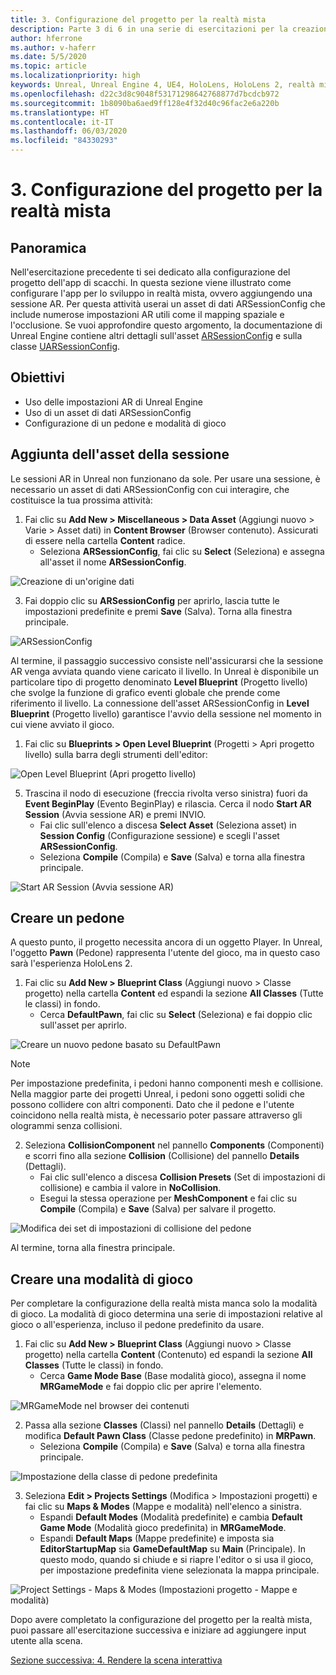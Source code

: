 ```yaml
---
title: 3. Configurazione del progetto per la realtà mista
description: Parte 3 di 6 in una serie di esercitazioni per la creazione di una semplice app di scacchi con Unreal Engine 4 e il plug-in UX Tools di Mixed Reality Toolkit
author: hferrone
ms.author: v-haferr
ms.date: 5/5/2020
ms.topic: article
ms.localizationpriority: high
keywords: Unreal, Unreal Engine 4, UE4, HoloLens, HoloLens 2, realtà mista, esercitazione, guida introduttiva, mrtk, uxt, UX Tools, documentazione
ms.openlocfilehash: d22c3d8c9048f53171298642768877d7bcdcb972
ms.sourcegitcommit: 1b8090ba6aed9ff128e4f32d40c96fac2e6a220b
ms.translationtype: HT
ms.contentlocale: it-IT
ms.lasthandoff: 06/03/2020
ms.locfileid: "84330293"
---
```

# <a name="3-setting-up-your-project-for-mixed-reality"></a>3. Configurazione del progetto per la realtà mista

## <a name="overview"></a>Panoramica

Nell'esercitazione precedente ti sei dedicato alla configurazione del progetto dell'app di scacchi. In questa sezione viene illustrato come configurare l'app per lo sviluppo in realtà mista, ovvero aggiungendo una sessione AR. Per questa attività userai un asset di dati ARSessionConfig che include numerose impostazioni AR utili come il mapping spaziale e l'occlusione. Se vuoi approfondire questo argomento, la documentazione di Unreal Engine contiene altri dettagli sull'asset [ARSessionConfig](https://docs.unrealengine.com/en-US/PythonAPI/class/ARSessionConfig.html) e sulla classe [UARSessionConfig](https://docs.unrealengine.com/en-US/API/Runtime/AugmentedReality/UARSessionConfig/index.html).

## <a name="objectives"></a>Obiettivi
* Uso delle impostazioni AR di Unreal Engine 
* Uso di un asset di dati ARSessionConfig
* Configurazione di un pedone e modalità di gioco

## <a name="adding-the-session-asset"></a>Aggiunta dell'asset della sessione
Le sessioni AR in Unreal non funzionano da sole. Per usare una sessione, è necessario un asset di dati ARSessionConfig con cui interagire, che costituisce la tua prossima attività:

1. Fai clic su **Add New > Miscellaneous > Data Asset** (Aggiungi nuovo > Varie > Asset dati) in **Content Browser** (Browser contenuto). Assicurati di essere nella cartella **Content** radice. 
    * Seleziona **ARSessionConfig**, fai clic su **Select** (Seleziona) e assegna all'asset il nome **ARSessionConfig**.

![Creazione di un'origine dati](images/unreal-uxt/3-createasset.PNG)

3. Fai doppio clic su **ARSessionConfig** per aprirlo, lascia tutte le impostazioni predefinite e premi **Save** (Salva). Torna alla finestra principale. 

![ARSessionConfig](images/unreal-uxt/3-arsessionconfig.PNG)

Al termine, il passaggio successivo consiste nell'assicurarsi che la sessione AR venga avviata quando viene caricato il livello. In Unreal è disponibile un particolare tipo di progetto denominato **Level Blueprint** (Progetto livello) che svolge la funzione di grafico eventi globale che prende come riferimento il livello. La connessione dell'asset ARSessionConfig in **Level Blueprint** (Progetto livello) garantisce l'avvio della sessione nel momento in cui viene avviato il gioco.

1. Fai clic su **Blueprints > Open Level Blueprint** (Progetti > Apri progetto livello) sulla barra degli strumenti dell'editor: 

![Open Level Blueprint (Apri progetto livello)](images/unreal-uxt/3-level-blueprint.PNG)

5. Trascina il nodo di esecuzione (freccia rivolta verso sinistra) fuori da **Event BeginPlay** (Evento BeginPlay) e rilascia. Cerca il nodo **Start AR Session** (Avvia sessione AR) e premi INVIO.  
    * Fai clic sull'elenco a discesa **Select Asset** (Seleziona asset) in **Session Config** (Configurazione sessione) e scegli l'asset **ARSessionConfig**. 
    * Seleziona **Compile** (Compila) e **Save** (Salva) e torna alla finestra principale.

![Start AR Session (Avvia sessione AR)](images/unreal-uxt/3-start-ar-session.PNG)

## <a name="create-a-pawn"></a>Creare un pedone
A questo punto, il progetto necessita ancora di un oggetto Player. In Unreal, l'oggetto **Pawn** (Pedone) rappresenta l'utente del gioco, ma in questo caso sarà l'esperienza HoloLens 2.

1. Fai clic su **Add New > Blueprint Class** (Aggiungi nuovo > Classe progetto) nella cartella **Content** ed espandi la sezione **All Classes** (Tutte le classi) in fondo. 
    * Cerca **DefaultPawn**, fai clic su **Select** (Seleziona) e fai doppio clic sull'asset per aprirlo. 

![Creare un nuovo pedone basato su DefaultPawn](images/unreal-uxt/3-defaultpawn.PNG)

> [!NOTE]
> Per impostazione predefinita, i pedoni hanno componenti mesh e collisione. Nella maggior parte dei progetti Unreal, i pedoni sono oggetti solidi che possono collidere con altri componenti. Dato che il pedone e l'utente coincidono nella realtà mista, è necessario poter passare attraverso gli ologrammi senza collisioni. 

2. Seleziona **CollisionComponent** nel pannello **Components** (Componenti) e scorri fino alla sezione **Collision** (Collisione) del pannello **Details** (Dettagli). 
    * Fai clic sull'elenco a discesa **Collision Presets** (Set di impostazioni di collisione) e cambia il valore in **NoCollision**. 
    * Esegui la stessa operazione per **MeshComponent** e fai clic su **Compile** (Compila) e **Save** (Salva) per salvare il progetto. 

![Modifica dei set di impostazioni di collisione del pedone](images/unreal-uxt/3-nocollision.PNG)

Al termine, torna alla finestra principale.

## <a name="create-a-game-mode"></a>Creare una modalità di gioco
Per completare la configurazione della realtà mista manca solo la modalità di gioco. La modalità di gioco determina una serie di impostazioni relative al gioco o all'esperienza, incluso il pedone predefinito da usare.

1.  Fai clic su **Add New > Blueprint Class** (Aggiungi nuovo > Classe progetto) nella cartella **Content** (Contenuto) ed espandi la sezione **All Classes** (Tutte le classi) in fondo. 
    * Cerca **Game Mode Base** (Base modalità gioco), assegna il nome **MRGameMode** e fai doppio clic per aprire l'elemento. 

![MRGameMode nel browser dei contenuti](images/unreal-uxt/3-gamemode.PNG)

2.  Passa alla sezione **Classes** (Classi) nel pannello **Details** (Dettagli) e modifica **Default Pawn Class** (Classe pedone predefinito) in **MRPawn**. 
    * Seleziona **Compile** (Compila) e **Save** (Salva) e torna alla finestra principale. 

![Impostazione della classe di pedone predefinita](images/unreal-uxt/3-setpawn.PNG)

3.  Seleziona **Edit > Projects Settings** (Modifica > Impostazioni progetti) e fai clic su **Maps & Modes** (Mappe e modalità) nell'elenco a sinistra. 
    * Espandi **Default Modes** (Modalità predefinite) e cambia **Default Game Mode** (Modalità gioco predefinita) in **MRGameMode**. 
    * Espandi **Default Maps** (Mappe predefinite) e imposta sia **EditorStartupMap** sia **GameDefaultMap** su **Main** (Principale). In questo modo, quando si chiude e si riapre l'editor o si usa il gioco, per impostazione predefinita viene selezionata la mappa principale.

![Project Settings - Maps & Modes (Impostazioni progetto - Mappe e modalità)](images/unreal-uxt/3-mapsandmodes.PNG)

Dopo avere completato la configurazione del progetto per la realtà mista, puoi passare all'esercitazione successiva e iniziare ad aggiungere input utente alla scena. 

[Sezione successiva: 4. Rendere la scena interattiva](unreal-uxt-ch4.md)